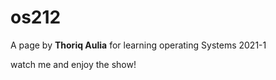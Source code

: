 # os212
A page by **Thoriq Aulia** for learning operating Systems 2021-1

watch me and enjoy the show!
